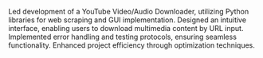 Led development of a YouTube Video/Audio Downloader, utilizing Python libraries for web scraping and GUI implementation. Designed an intuitive interface, enabling users to download multimedia content by URL input. Implemented error handling and testing protocols, ensuring seamless functionality. Enhanced project efficiency through optimization techniques.
